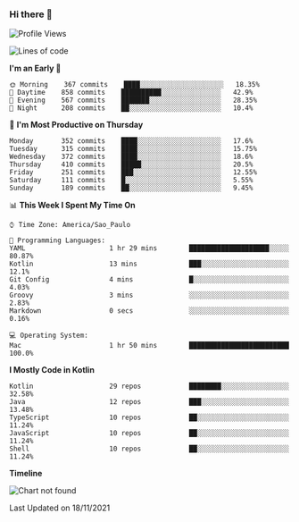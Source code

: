 ### Hi there 👋

<!--
**fernandonogueira/fernandonogueira** is a ✨ _special_ ✨ repository because its `README.md` (this file) appears on your GitHub profile.

Here are some ideas to get you started:

- 🔭 I’m currently working on ...
- 🌱 I’m currently learning ...
- 👯 I’m looking to collaborate on ...
- 🤔 I’m looking for help with ...
- 💬 Ask me about ...
- 📫 How to reach me: ...
- 😄 Pronouns: ...
- ⚡ Fun fact: ...
-->

<!--START_SECTION:waka-->
![Profile Views](http://img.shields.io/badge/Profile%20Views-0-blue)

![Lines of code](https://img.shields.io/badge/From%20Hello%20World%20I%27ve%20Written-457326%20lines%20of%20code-blue)

**I'm an Early 🐤** 

```text
🌞 Morning    367 commits    ████░░░░░░░░░░░░░░░░░░░░░   18.35% 
🌆 Daytime    858 commits    ██████████░░░░░░░░░░░░░░░   42.9% 
🌃 Evening    567 commits    ███████░░░░░░░░░░░░░░░░░░   28.35% 
🌙 Night      208 commits    ██░░░░░░░░░░░░░░░░░░░░░░░   10.4%

```
📅 **I'm Most Productive on Thursday** 

```text
Monday       352 commits    ████░░░░░░░░░░░░░░░░░░░░░   17.6% 
Tuesday      315 commits    ████░░░░░░░░░░░░░░░░░░░░░   15.75% 
Wednesday    372 commits    ████░░░░░░░░░░░░░░░░░░░░░   18.6% 
Thursday     410 commits    █████░░░░░░░░░░░░░░░░░░░░   20.5% 
Friday       251 commits    ███░░░░░░░░░░░░░░░░░░░░░░   12.55% 
Saturday     111 commits    █░░░░░░░░░░░░░░░░░░░░░░░░   5.55% 
Sunday       189 commits    ██░░░░░░░░░░░░░░░░░░░░░░░   9.45%

```


📊 **This Week I Spent My Time On** 

```text
⌚︎ Time Zone: America/Sao_Paulo

💬 Programming Languages: 
YAML                     1 hr 29 mins        ████████████████████░░░░░   80.87% 
Kotlin                   13 mins             ███░░░░░░░░░░░░░░░░░░░░░░   12.1% 
Git Config               4 mins              █░░░░░░░░░░░░░░░░░░░░░░░░   4.03% 
Groovy                   3 mins              ░░░░░░░░░░░░░░░░░░░░░░░░░   2.83% 
Markdown                 0 secs              ░░░░░░░░░░░░░░░░░░░░░░░░░   0.16%

💻 Operating System: 
Mac                      1 hr 50 mins        █████████████████████████   100.0%

```

**I Mostly Code in Kotlin** 

```text
Kotlin                   29 repos            ████████░░░░░░░░░░░░░░░░░   32.58% 
Java                     12 repos            ███░░░░░░░░░░░░░░░░░░░░░░   13.48% 
TypeScript               10 repos            ██░░░░░░░░░░░░░░░░░░░░░░░   11.24% 
JavaScript               10 repos            ██░░░░░░░░░░░░░░░░░░░░░░░   11.24% 
Shell                    10 repos            ██░░░░░░░░░░░░░░░░░░░░░░░   11.24%

```


**Timeline**

![Chart not found](https://raw.githubusercontent.com/fernandonogueira/fernandonogueira/master/charts/bar_graph.png) 


 Last Updated on 18/11/2021
<!--END_SECTION:waka-->
